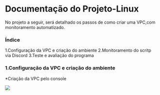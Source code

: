 # Documentação do Projeto-Linux
  No projeto a seguir, será detalhado os passos de como criar uma VPC,com monitoramento automatizado.

### Índice
1.Configuração da VPC e criação do ambiente
2.Monitoramento do scritp via Discord
3.Teste e avaliação do programa

### 1.Configuração da VPC e criação do ambiente

*Criação da VPC pelo console

![](img/print_exemplo.png)



